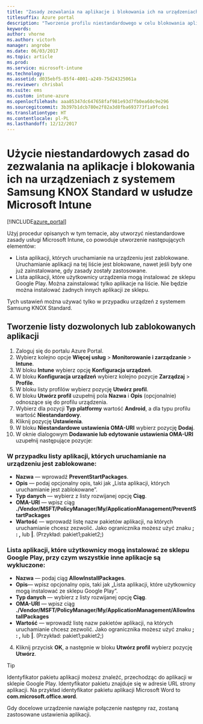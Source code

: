 ```yaml
---
title: "Zasady zezwalania na aplikacje i blokowania ich na urządzeniach z systemem Samsung KNOX w usłudze Intune"
titlesuffix: Azure portal
description: "Tworzenie profilu niestandardowego w celu blokowania aplikacji na urządzeniach z systemem Samsung KNOX Standard lub zezwalania na nie."
keywords: 
author: vhorne
ms.author: victorh
manager: angrobe
ms.date: 06/03/2017
ms.topic: article
ms.prod: 
ms.service: microsoft-intune
ms.technology: 
ms.assetid: d035ebf5-85f4-4001-a249-75d24325061a
ms.reviewer: chrisbal
ms.suite: ems
ms.custom: intune-azure
ms.openlocfilehash: aaa85347dc647658faf981e93d7fb0ea60c9e296
ms.sourcegitcommit: 3b397b1dcb780e2f82a3d8fba693773f1a9fcde1
ms.translationtype: HT
ms.contentlocale: pl-PL
ms.lasthandoff: 12/12/2017
---
```

# <a name="use-custom-policies-to-allow-and-block-apps-for-samsung-knox-standard-devices-in-microsoft-intune"></a>Użycie niestandardowych zasad do zezwalania na aplikacje i blokowania ich na urządzeniach z systemem Samsung KNOX Standard w usłudze Microsoft Intune

[!INCLUDE[azure_portal](./includes/azure_portal.md)]

Użyj procedur opisanych w tym temacie, aby utworzyć niestandardowe zasady usługi Microsoft Intune, co powoduje utworzenie następujących elementów:

- Lista aplikacji, których uruchamianie na urządzeniu jest zablokowane. Uruchamianie aplikacji na tej liście jest blokowane, nawet jeśli były one już zainstalowane, gdy zasady zostały zastosowane.
- Lista aplikacji, które użytkownicy urządzenia mogą instalować ze sklepu Google Play. Można zainstalować tylko aplikacje na liście. Nie będzie można instalować żadnych innych aplikacji ze sklepu.

Tych ustawień można używać tylko w przypadku urządzeń z systemem Samsung KNOX Standard.

## <a name="create-an-allowed-or-blocked-app-list"></a>Tworzenie listy dozwolonych lub zablokowanych aplikacji

1. Zaloguj się do portalu Azure Portal.
2. Wybierz kolejno opcje **Więcej usług** > **Monitorowanie i zarządzanie** > **Intune**.
3. W bloku **Intune** wybierz opcję **Konfiguracja urządzeń**.
2. W bloku **Konfiguracja urządzeń** wybierz kolejno pozycje **Zarządzaj** > **Profile**.
2. W bloku listy profilów wybierz pozycję **Utwórz profil**.
3. W bloku **Utwórz profil** uzupełnij pola **Nazwa** i **Opis** (opcjonalnie) odnoszące się do profilu urządzenia.
2. Wybierz dla pozycji **Typ platformy** wartość **Android**, a dla typu profilu wartość **Niestandardowy**.
3. Kliknij pozycję **Ustawienia**.
3. W bloku **Niestandardowe ustawienia OMA-URI** wybierz pozycję **Dodaj**.
4. W oknie dialogowym **Dodawanie lub edytowanie ustawienia OMA-URI** uzupełnij następujące pozycje:

### <a name="for-a-list-of-apps-that-are-blocked-from-running-on-the-device"></a>W przypadku listy aplikacji, których uruchamianie na urządzeniu jest zablokowane:

- **Nazwa** — wprowadź **PreventStartPackages**.
- **Opis** — podaj opcjonalny opis, taki jak „Lista aplikacji, których uruchamianie jest zablokowane”.
-   **Typ danych** — wybierz z listy rozwijanej opcję **Ciąg**.
-   **OMA-URI** — wpisz ciąg **./Vendor/MSFT/PolicyManager/My/ApplicationManagement/PreventStartPackages**
-   **Wartość** — wprowadź listę nazw pakietów aplikacji, na których uruchamianie chcesz zezwolić. Jako ogranicznika możesz użyć znaku **; : ,** lub **|**. (Przykład: pakiet1;pakiet2;)

### <a name="for-a-list-of-apps-that-users-are-allowed-to-install-from-the-google-play-store-while-excluding-all-other-apps"></a>Lista aplikacji, które użytkownicy mogą instalować ze sklepu Google Play, przy czym wszystkie inne aplikacje są wykluczone:
- **Nazwa** — podaj ciąg **AllowInstallPackages**.
- **Opis**— wpisz opcjonalny opis, taki jak „Lista aplikacji, które użytkownicy mogą instalować ze sklepu Google Play”.
- **Typ danych** — wybierz z listy rozwijanej opcję **Ciąg**.
- **OMA-URI** — wpisz ciąg **./Vendor/MSFT/PolicyManager/My/ApplicationManagement/AllowInstallPackages**
- **Wartość** — wprowadź listę nazw pakietów aplikacji, na których uruchamianie chcesz zezwolić. Jako ogranicznika możesz użyć znaku **; : ,** lub **|**. (Przykład: pakiet1;pakiet2;)

4. Kliknij przycisk **OK**, a następnie w bloku **Utwórz profil** wybierz pozycję **Utwórz**.

>[!TIP]
> Identyfikator pakietu aplikacji możesz znaleźć, przechodząc do aplikacji w sklepie Google Play. Identyfikator pakietu znajduje się w adresie URL strony aplikacji. Na przykład identyfikator pakietu aplikacji Microsoft Word to **com.microsoft.office.word**.

Gdy docelowe urządzenie nawiąże połączenie następny raz, zostaną zastosowane ustawienia aplikacji.


<!---## Assign the custom profile--->
